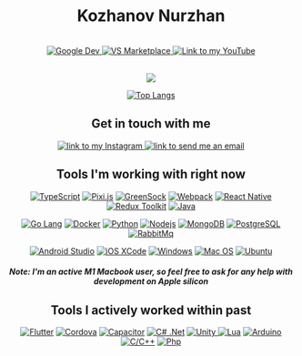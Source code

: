 <div align="center">
<h1><b>Kozhanov Nurzhan</b></h1>
<br>
  <a href="https://play.google.com/store/apps/developer?id=jp_dev">
    <img alt="Google Dev" src="https://img.shields.io/static/v1?label&message=Google%20Play&style=for-the-badge&logo=googleplay&color=555&logoColor=green" />
  </a>
  <a href="https://marketplace.visualstudio.com/publishers/LightSoulDev">
    <img alt="VS Marketplace" src="https://img.shields.io/static/v1?label&message=VS%20Marketplace&style=for-the-badge&logo=visualstudiocode&color=555&logoColor=007ACC" />
  </a>
  <a href="https://www.youtube.com">
    <img alt="Link to my YouTube" src="https://img.shields.io/youtube/channel/views/UCcAG4EZ50JomfXbFpVa0EGQ?label=%23GameCoding&style=for-the-badge&color=ff4444">
  </a>
<p align="center">
  <br/>
  <a href="https://git.io/typing-svg"><img src="https://readme-typing-svg.herokuapp.com/?lines=Senior%20Fullstack%20developer;6%2B%20years%20of%20commercial%20experience;Always%20learning%20new%20things&font=Fira%20Code&center=true&width=480&height=45&color=2088FF&vCenter=true&size=22&bold=true"></a>
</p>
  
  [![Top Langs](https://github-readme-stats.vercel.app/api/top-langs/?username=lightsouldev&layout=compact&exclude_repo=old-unity-rpg&theme=apprentice)](https://github.com/lightsouldev/github-readme-stats)
  
<div align="center">
<h2><b>Get in touch with me</b></h2>
<a href="https://www.instagram.com/noorik_prajapati/">
    <img alt="link to my Instagram" src="https://img.shields.io/static/v1?label&message=@noorik_prajapati&color=555&style=for-the-badge&logo=instagram&logoColor=DC6782" />
</a>
<a href="mailto:nurzhan.k@lightsoul.dev">
    <img alt="link to send me an email" src="https://img.shields.io/static/v1?label&message=nurzhan.k@lightsoul.dev&style=for-the-badge&logo=gmail.com&color=555&logoColor=007ACC" />
</a>
<!-- https://www.linkedin.com/in/lightsouldev/ -->
</br>

<!-- [![Nurzhan's github activity graph](https://activity-graph.herokuapp.com/graph?username=lightSoulDev&theme=gotham)](https://github.com/ashutosh00710/github-readme-activity-graph) -->
<!-- [![Top Langs](https://github-readme-stats.vercel.app/api/top-langs/?username=lightSoulDev&langs_count=6&layout=compact&theme=gotham)](https://github.com/anuraghazra/github-readme-stats)  -->

<h2><b>Tools I'm working with right now</b></h2>
<p>
    <a href="https://www.typescriptlang.org/docs/"><img alt="TypeScript" src="https://img.shields.io/badge/-TypeScript-555?style=for-the-badge&logo=typescript&logoColor=007ACC" /></a>
    <a href="https://pixijs.io/guides/"><img alt="Pixi.js" src="https://img.shields.io/badge/-Pixi.js-555?style=for-the-badge&logo=javascript&logoColor=DC6782" /></a>  
    <a href="https://greensock.com/docs/"><img alt="GreenSock" src="https://img.shields.io/badge/-GreenSock-555?style=for-the-badge&logo=javascript&logoColor=green" /></a>   
    <a href="https://webpack.js.org/concepts/"><img alt="Webpack" src="https://img.shields.io/badge/-Webpack-555?style=for-the-badge&logo=webpack&logoColor=#8DD6F9" /></a>     
    <a href="https://reactnative.dev/docs/getting-started"><img alt="React Native" src="https://img.shields.io/badge/-React_Native-555?style=for-the-badge&logo=react&logoColor=61DAFB" /></a>
    <a href="https://redux-toolkit.js.org/introduction/getting-started"><img alt="Redux Toolkit" src="https://img.shields.io/badge/-Redux-555?style=for-the-badge&logo=redux&logoColor=2088FF" /></a> 
    <a href="https://developer.android.com/reference/java/io/package-summary?hl=en"><img alt="Java" src="https://img.shields.io/badge/-Java-555?style=for-the-badge&logo=android-studio&logoColor=ff4444" /></a>  
</p>
<p>
    <a href="https://go.dev/doc/"><img alt="Go Lang" src="https://img.shields.io/badge/-Go_lang-555?style=for-the-badge&logo=go&logoColor=007ACC" /></a>
    <a href="https://docs.docker.com"><img alt="Docker" src="https://img.shields.io/badge/-Docker-555?style=for-the-badge&logo=docker&logoColor=2088FF" /></a>
    <a href="https://docs.python.org/3/"><img alt="Python" src="https://img.shields.io/badge/-Python-555?style=for-the-badge&logo=python&logoColor=007ACC" /></a>
    <a href="https://nodejs.org/en/docs/"><img alt="Nodejs" src="https://img.shields.io/badge/-Nodejs-555?style=for-the-badge&logo=Node.js&logoColor=13aa52" /></a>
    <a href="https://docs.mongodb.com"><img alt="MongoDB" src="https://img.shields.io/badge/-MongoDB-555?style=for-the-badge&logo=mongodb&logoColor=13aa52" /></a>
    <a href="https://www.postgresql.org"><img alt="PostgreSQL" src="https://img.shields.io/badge/-PostgreSQL-555?style=for-the-badge&logo=postgresql&logoColor=007ACC" /></a>
    <a href="https://www.rabbitmq.com"><img alt="RabbitMq" src="https://img.shields.io/badge/-RabbitMq-555?style=for-the-badge&logo=rabbitmq&logoColor=FF6600" /></a>
</p>
  <p>
    <a href="https://developer.android.com/docs"><img alt="Android Studio" src="https://img.shields.io/badge/-Android-555?style=for-the-badge&logo=android-studio&logoColor=13aa52" /></a>
    <a href="https://developer.apple.com/documentation/xcode"><img alt="iOS XCode" src="https://img.shields.io/badge/-iOS-555?style=for-the-badge&logo=xcode&logoColor=147EFB" /></a>
    <a href="https://docs.microsoft.com/en-us/windows/apps/"><img alt="Windows" src="https://img.shields.io/badge/-Windows-555?style=for-the-badge&logo=windows&logoColor=0078D6" /></a>
    <a href="https://developer.apple.com/macos/"><img alt="Mac OS" src="https://img.shields.io/badge/-MacOS-555?style=for-the-badge&logo=apple&logoColor=111" /></a>
    <a href="https://ubuntu.com"><img alt="Ubuntu" src="https://img.shields.io/badge/-Ubuntu-555?style=for-the-badge&logo=ubuntu&logoColor=FF6600" /></a>
</p>
<h5> Note: I'm an active <b>M1 Macbook</b> user, so feel free to ask for any help with development on Apple silicon</h5>
<h2><b>Tools I actively worked within past</b></h2>
<p>
    <a href="https://flutter.dev"><img alt="Flutter" src="https://img.shields.io/badge/-Flutter-555?style=for-the-badge&logo=flutter&logoColor=2088FF" /></a>
    <a href="https://cordova.apache.org"><img alt="Cordova" src="https://img.shields.io/badge/-Cordova-555?style=for-the-badge&logo=apache-cordova&logoColor=ffffff" /></a>
    <a href="https://capacitorjs.com"><img alt="Capacitor" src="https://img.shields.io/badge/-Capacitor-555?style=for-the-badge&logo=capacitor&logoColor=119EFF" /></a>
    <a href="https://docs.microsoft.com/en-us/dotnet/csharp/"><img alt="C# .Net" src="https://img.shields.io/badge/-C%23_%2ENet-555?style=for-the-badge&logo=microsoft&logoColor=6264A7" /></a>
    <a href="https://docs.unity.com"><img alt="Unity" src="https://img.shields.io/badge/-Unity-555?style=for-the-badge&logo=unity&logoColor=2088FF" /> </a>
    <a href="https://www.lua.org/docs.html"><img alt="Lua" src="https://img.shields.io/badge/-Lua-555?style=for-the-badge&logo=lua&logoColor=2088FF" /></a>
    <a href="https://www.arduino.cc"><img alt="Arduino" src="https://img.shields.io/badge/-Arduino-555?style=for-the-badge&logo=arduino&logoColor=00979D" /></a>
    <a href="https://en.cppreference.com/w/"><img alt="C/C++" src="https://img.shields.io/badge/-C%2FC%2B%2B-555?style=for-the-badge&logo=c&logoColor=A8B9CC" /></a>
    <a href="https://www.php.net"><img alt="Php" src="https://img.shields.io/badge/-PHP-555?style=for-the-badge&logo=php&logoColor=777BB4" /></a>
</p>
 
</div>
